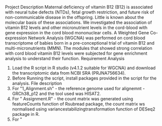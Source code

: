 Project Description
Maternal deficiency of vitamin B12 (B12) is associated with neural tube defects (NTDs), fetal growth restriction, and future risk of non-communicable disease in the offspring. Little is known about the molecular basis of these associations. We investigated the association of vitamin B12 levels and other micronutrient levels in the cord-blood with gene expression in the cord blood mononuclear cells.
A Weighted Gene Co-expression Network Analysis (WGCNA) was performed on cord blood transcriptome of babies born in a pre-conceptional trial of vitamin B12 and multi-micronutrients (MMN). The modules that showed strong correlation with cord blood vitamin B12 levels were subjected for gene enrichment analysis to understand their function.
 Requirement Analysis 
 1. Load the R script in R studio (v4.1.2 suitable for WGCNA) and download the  transcriptomic data from NCBI SRA (PRJNA756634).
 2. Before Running the script, install packages provided in the script for the analysis.
File description
 1. For "1_Alignment.sh" - the reference genome used for alignemnt - GRCh38_p12 and the tool used was HISAT2.
 2.  For " Assignment.R" - the count matrix was generated using featureCounts function of Rsubread package, the count matrix ws normalised using variancestabilizingtransformation function of DESeq2 package in R.
 3.  For "

